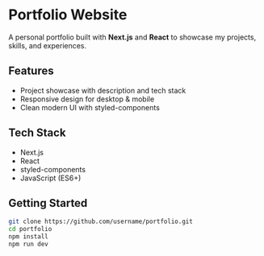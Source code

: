 # Portfolio Website

A personal portfolio built with **Next.js** and **React** to showcase my projects, skills, and experiences.

## Features

- Project showcase with description and tech stack
- Responsive design for desktop & mobile
- Clean modern UI with styled-components

## Tech Stack

- Next.js
- React
- styled-components
- JavaScript (ES6+)

## Getting Started

```bash
git clone https://github.com/username/portfolio.git
cd portfolio
npm install
npm run dev
```
